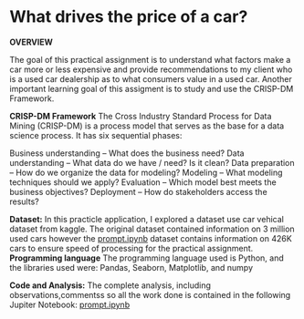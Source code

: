 # What drives the price of a car?
**OVERVIEW**

The  goal of this practical assignment is to understand what factors make a car more or less expensive and provide recommendations to my client who is a used car dealership as to what consumers value in a used car. Another important learning  goal of this assigment is to study and use the CRISP-DM Framework.

**CRISP-DM Framework**
The Cross Industry Standard Process for Data Mining (CRISP-DM) is a process model that serves as the base for a data science process. It has six sequential phases:

Business understanding – What does the business need?
Data understanding – What data do we have / need? Is it clean?
Data preparation – How do we organize the data for modeling?
Modeling – What modeling techniques should we apply?
Evaluation – Which model best meets the business objectives?
Deployment – How do stakeholders access the results?

**Dataset:**
In this practicle application, I explored a dataset use car vehical dataset from kaggle. The original dataset contained information on 3 million used cars however the [prompt.ipynb](https://github.com/pranalee04/BH-PCMLAI-Module11-PracticalApplication-2/blob/main/dataset/vehicles.csv) dataset contains information on 426K cars to ensure speed of processing for the practical assignment.
**Programming language** 
The programming language used is Python, and the libraries used were: Pandas, Seaborn, Matplotlib, and numpy

**Code and Analysis:**
The complete analysis, including observations,commentss so all the work done is contained in the following Jupiter Notebook:
[prompt.ipynb](https://github.com/pranalee04/BH-PCMLAI-Module11-PracticalApplication-2/blob/main/notebook/practical-assignment-2.ipynb)
